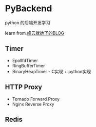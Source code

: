 # PyBackend

python 的后端开发学习

learn from [峰云就她了的BLOG](http://xiaorui.cc/)

## Timer

* EpollfdTimer
* RingBufferTimer
* BinaryHeapTimer - C实现 + python实现

## HTTP Proxy

* Tornado Forward Proxy
* Nginx Reverse Proxy

## Redis